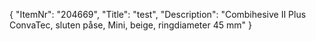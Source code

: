 {
  "ItemNr": "204669",
  "Title": "test",
  "Description": "Combihesive II Plus ConvaTec, sluten påse, Mini, beige, ringdiameter 45 mm"
}